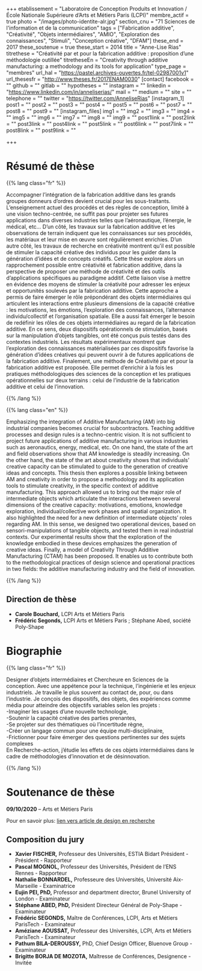 +++
etablissement = "Laboratoire de Conception Produits et Innovation / École Nationale Supérieure d’Arts et Métiers Paris (LCPI)"
membre_actif = true
photo = "/images/photo-identite-alr.jpg"
section_cnu = "71 Sciences de l'information et de la communication"
tags = ["Fabrication additive", "Créativité", "Objets intermédiaires", "AMIO", "Exploration des connaissances", "Stimuli", "Conception créative", "DFAM"]
these_end = 2017
these_soutenue = true
these_start = 2014
title = "Anne-Lise Rias"
titrethese = "Créativité par et pour la fabrication additive : proposition d’une méthodologie outillée"
titretheseEn = "Creativity through additive manufacturing: a methodology and its tools for application"
type_page = "membres"
url_hal = "https://pastel.archives-ouvertes.fr/tel-02987001v1"
url_thesesfr = "http://www.theses.fr/2017ENAM0030"
[contact]
facebook = ""
github = ""
gitlab = ""
hypotheses = ""
instagram = ""
linkedin = "https://www.linkedin.com/in/anneliserias/"
mail = ""
medium = ""
site = ""
telephone = ""
twitter = "https://twitter.com/AnneliseRias"
[instagram_1]
post1 = ""
post2 = ""
post3 = ""
post4 = ""
post5 = ""
post6 = ""
post7 = ""
post8 = ""
post9 = ""
[instagram_files]
img1 = ""
img2 = ""
img3 = ""
img4 = ""
img5 = ""
img6 = ""
img7 = ""
img8 = ""
img9 = ""
post1link = ""
post2link = ""
post3link = ""
post4link = ""
post5link = ""
post6link = ""
post7link = ""
post8link = ""
post9link = ""

+++

<!-- Supprimer les parties non remplies (supprimer les blocks de lang s'il n'y a pas deux langues). Tu es libre d'ajouter ce que tu veux à cette partie -->

# Résumé de thèse

{{% lang class="fr" %}}

Accompagner l’intégration de la fabrication additive dans les grands groupes donneurs d’ordres devient crucial pour les sous-traitants. L’enseignement actuel des procédés et des règles de conception, limité à une vision techno-centrée, ne suffit pas pour projeter ses futures applications dans diverses industries telles que l’aéronautique, l’énergie, le médical, etc… D’un côté, les travaux sur la fabrication additive et les observations de terrain indiquent que les connaissances sur ses procédés, les matériaux et leur mise en œuvre sont régulièrement enrichies. D’un autre côté, les travaux de recherche en créativité montrent qu’il est possible de stimuler la capacité créative des individus pour les guider dans la génération d’idées et de concepts créatifs. Cette thèse explore alors un rapprochement possible entre créativité et fabrication additive, dans la perspective de proposer une méthode de créativité et des outils d’applications spécifiques au paradigme additif. Cette liaison vise à mettre en évidence des moyens de stimuler la créativité pour adresser les enjeux et opportunités soulevés par la fabrication additive. Cette approche a permis de faire émerger le rôle prépondérant des objets intermédiaires qui articulent les interactions entre plusieurs dimensions de la capacité créative : les motivations, les émotions, l’exploration des connaissances, l’alternance individu/collectif et l’organisation spatiale. Elle a aussi fait émerger le besoin de redéfinir les rôles de ces objets intermédiaires au regard de la fabrication additive. En ce sens, deux dispositifs opérationnels de stimulation, basés sur la manipulation d’objets tangibles, ont été conçus puis testés dans des contextes industriels. Les résultats expérimentaux montrent que l’exploration des connaissances matérialisées par ces dispositifs favorise la génération d’idées créatives qui peuvent ouvrir à de futures applications de la fabrication additive. Finalement, une méthode de Créativité par et pour la fabrication additive est proposée. Elle permet d’enrichir à la fois les pratiques méthodologiques des sciences de la conception et les pratiques opérationnelles sur deux terrains : celui de l’industrie de la fabrication additive et celui de l’innovation.

{{% /lang %}}

{{% lang class="en" %}}

Emphasizing the integration of Additive Manufacturing (AM) into big industrial companies becomes crucial for subcontractors. Teaching additive processes and design rules is a techno-centric vision. It is not sufficient to project future applications of additive manufacturing in various industries such as aeronautics, energy, medical, etc. On one hand, the state of the art and field observations show that AM knowledge is steadily increasing. On the other hand, the state of the art about creativity shows that individuals’ creative capacity can be stimulated to guide to the generation of creative ideas and concepts. This thesis then explores a possible linking between AM and creativity in order to propose a methodology and its application tools to stimulate creativity, in the specific context of additive manufacturing. This approach allowed us to bring out the major role of intermediate objects which articulate the interactions between several dimensions of the creative capacity: motivations, emotions, knowledge exploration, individual/collective work phases and spatial organization. It also highlighted the need for a new definition of intermediate objects’ roles regarding AM. In this sense, we designed two operational devices, based on sensori-manipulations of tangible objects, and tested them in real industrial contexts. Our experimental results show that the exploration of the knowledge embodied in these devices emphasizes the generation of creative ideas. Finally, a model of Creativity Through Additive Manufacturing (CTAM) has been proposed. It enables us to contribute both to the methodological practices of design science and operational practices in two fields: the additive manufacturing industry and the field of innovation.

{{% /lang %}}

## Direction de thèse

* **Carole Bouchard,** LCPI Arts et Métiers Paris
* **Frédéric Segonds,** LCPI Arts et Métiers Paris ; Stéphane Abed, société Poly-Shape

# Biographie

{{% lang class="fr" %}}

Designer d’objets intermédiaires et Chercheure en Sciences de la conception. Avec une appétence pour la technique, l’ingénierie et les enjeux industriels. Je travaille le plus souvent au contact de, pour, ou dans l’industrie. Je conçois des dispositifs, des objets, des expériences comme média pour atteindre des objectifs variables selon les projets :   
\-Imaginer les usages d’une nouvelle technologie,   
\-Soutenir la capacité créative des parties prenantes,  
\-Se projeter sur des thématiques où l’incertitude règne,   
\-Créer un langage commun pour une équipe multi-disciplinaire,   
\-Frictionner pour faire émerger des questions pertinentes sur des sujets complexes  
En Recherche-action, j’étudie les effets de ces objets intermédiaires dans le cadre de méthodologies d’innovation et de désinnovation.

{{% /lang %}}

# Soutenance de thèse

**09/10/2020** – Arts et Métiers Paris

Pour en savoir plus: [lien vers article de design en recherche]()

## Composition du jury

* **Xavier FISCHER,** Professeur des Universités, ESTIA Bidart Président -Président - Rapporteur
* **Pascal MOGNOL,** Professeur des Universités, Président de l’ENS Rennes - Rapporteur
* **Nathalie BONNARDEL,** Professeure des Universités, Université Aix-Marseille - Examinatrice
* **Eujin PEI, PhD,** Professor and department director, Brunel University of London - Examinateur
* **Stéphane ABED, PhD,** Président Directeur Général de Poly-Shape - Examinateur
* **Frédéric SEGONDS,** Maître de Conférences, LCPI, Arts et Métiers ParisTech - Examinateur
* **Améziane AOUSSAT,** Professeur des Universités, LCPI, Arts et Métiers ParisTech - Examinateur
* **Pathum BILA-DEROUSSY,** PhD, Chief Design Officer, Bluenove Group - Examinateur
* **Brigitte BORJA DE MOZOTA,** Maîtresse de Conférences, Designence - Invitée
